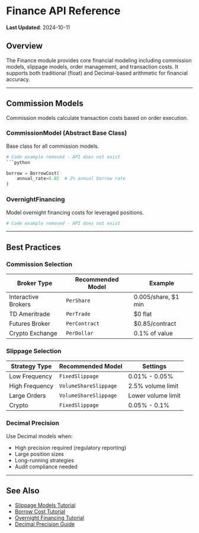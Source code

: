 # Finance API Reference

**Last Updated**: 2024-10-11

## Overview

The Finance module provides core financial modeling including commission models, slippage models, order management, and transaction costs. It supports both traditional (float) and Decimal-based arithmetic for financial accuracy.

---

## Commission Models

Commission models calculate transaction costs based on order execution.

### CommissionModel (Abstract Base Class)

Base class for all commission models.

```python
# Code example removed - API does not exist
```python

borrow = BorrowCost(
    annual_rate=0.02  # 2% annual borrow rate
)
```

### OvernightFinancing

Model overnight financing costs for leveraged positions.

```python
# Code example removed - API does not exist
```

---

## Best Practices

### Commission Selection

| Broker Type | Recommended Model | Example |
|-------------|-------------------|---------|
| Interactive Brokers | `PerShare` | 0.005/share, $1 min |
| TD Ameritrade | `PerTrade` | $0 flat |
| Futures Broker | `PerContract` | $0.85/contract |
| Crypto Exchange | `PerDollar` | 0.1% of value |

### Slippage Selection

| Strategy Type | Recommended Model | Settings |
|---------------|-------------------|----------|
| Low Frequency | `FixedSlippage` | 0.01% - 0.05% |
| High Frequency | `VolumeShareSlippage` | 2.5% volume limit |
| Large Orders | `VolumeShareSlippage` | Lower volume limit |
| Crypto | `FixedSlippage` | 0.05% - 0.1% |

### Decimal Precision

Use Decimal models when:
- High precision required (regulatory reporting)
- Large position sizes
- Long-running strategies
- Audit compliance needed

---

## See Also

- [Slippage Models Tutorial](../../examples/slippage_models_tutorial.py)
- [Borrow Cost Tutorial](../../examples/borrow_cost_tutorial.py)
- [Overnight Financing Tutorial](../../examples/overnight_financing_tutorial.py)
- [Decimal Precision Guide](../guides/decimal-precision-configuration.md)
